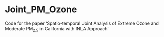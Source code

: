 # Joint_PM_Ozone
Code for the paper ‘Spatio-temporal Joint Analysis of Extreme Ozone and Moderate PM$_{2.5}$ in California with INLA Approach’
